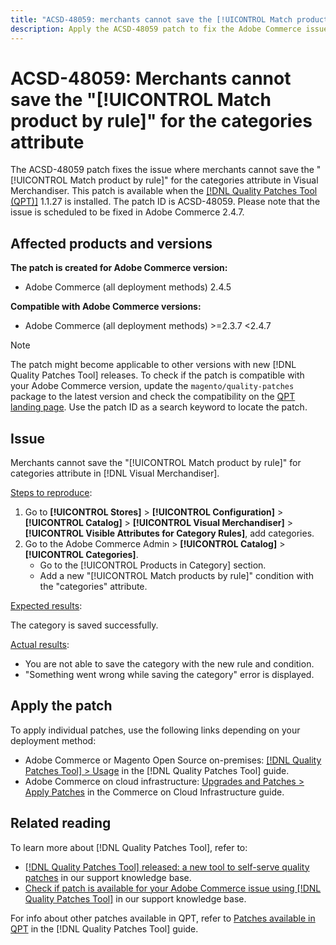 ```yaml
---
title: "ACSD-48059: merchants cannot save the [!UICONTROL Match product by rule] for the Categories attribute."
description: Apply the ACSD-48059 patch to fix the Adobe Commerce issue where merchants cannot save the [!UICONTROL Match product by rule] for the Categories attribute.
---
```


# ACSD-48059: Merchants cannot save the "[!UICONTROL Match product by rule]" for the categories attribute

The ACSD-48059 patch fixes the issue where merchants cannot save the "[!UICONTROL Match product by rule]" for the categories attribute in Visual Merchandiser. This patch is available when the [[!DNL Quality Patches Tool (QPT)]](/help/announcements/adobe-commerce-announcements/magento-quality-patches-released-new-tool-to-self-serve-quality-patches.md) 1.1.27 is installed. The patch ID is ACSD-48059. Please note that the issue is scheduled to be fixed in Adobe Commerce 2.4.7.

## Affected products and versions

**The patch is created for Adobe Commerce version:**

* Adobe Commerce (all deployment methods) 2.4.5

**Compatible with Adobe Commerce versions:**

* Adobe Commerce (all deployment methods) >=2.3.7 <2.4.7

>[!NOTE]
>
>The patch might become applicable to other versions with new [!DNL Quality Patches Tool] releases. To check if the patch is compatible with your Adobe Commerce version, update the `magento/quality-patches` package to the latest version and check the compatibility on the [QPT landing page](https://experienceleague.adobe.com/tools/commerce-quality-patches/index.html). Use the patch ID as a search keyword to locate the patch.

## Issue

Merchants cannot save the "[!UICONTROL Match product by rule]" for categories attribute in [!DNL Visual Merchandiser].

<u>Steps to reproduce</u>:

1. Go to **[!UICONTROL Stores]** > **[!UICONTROL Configuration]** > **[!UICONTROL Catalog]** > **[!UICONTROL Visual Merchandiser]** > **[!UICONTROL Visible Attributes for Category Rules]**, add categories.
1. Go to the Adobe Commerce Admin > **[!UICONTROL Catalog]** > **[!UICONTROL Categories]**.
    * Go to the [!UICONTROL Products in Category] section. 
    * Add a new "[!UICONTROL Match products by rule]" condition with the "categories" attribute.

<u>Expected results</u>:

The category is saved successfully.

<u>Actual results</u>:

* You are not able to save the category with the new rule and condition.
* "Something went wrong while saving the category" error is displayed.

## Apply the patch

To apply individual patches, use the following links depending on your deployment method:

* Adobe Commerce or Magento Open Source on-premises: [[!DNL Quality Patches Tool] > Usage](https://experienceleague.adobe.com/docs/commerce-operations/tools/quality-patches-tool/usage.html) in the [!DNL Quality Patches Tool] guide.
* Adobe Commerce on cloud infrastructure: [Upgrades and Patches > Apply Patches](https://experienceleague.adobe.com/docs/commerce-cloud-service/user-guide/develop/upgrade/apply-patches.html) in the Commerce on Cloud Infrastructure guide.

## Related reading

To learn more about [!DNL Quality Patches Tool], refer to:

* [[!DNL Quality Patches Tool] released: a new tool to self-serve quality patches](/help/announcements/adobe-commerce-announcements/magento-quality-patches-released-new-tool-to-self-serve-quality-patches.md) in our support knowledge base.
* [Check if patch is available for your Adobe Commerce issue using [!DNL Quality Patches Tool]](/help/support-tools/patches-available-in-qpt-tool/check-patch-for-magento-issue-with-magento-quality-patches.md) in our support knowledge base.

For info about other patches available in QPT, refer to [Patches available in QPT](https://experienceleague.adobe.com/tools/commerce-quality-patches/index.html) in the [!DNL Quality Patches Tool] guide.
